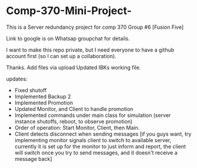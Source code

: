 # Comp-370-Mini-Project-
This is a Server redundancy project for comp 370 Group #6 [Fusion Five] 

Link to google is on Whatsap groupchat for details. 

I want to make this repo private, but I need everyone to have a github account first (so I can set up a collaboration). 

Thanks. 
Add files via upload
Updated IBKs working file. 

updates: 
- Fixed shutoff
- Implemented Backup 2
- Implemented Promotion 
- Updated Monitor, and Client to handle promotion
- Implemented commands under main class for simulation (server instance shutoffs, reboot, to observe promotion) 
- Order of operation: Start Monitor, Client, then Main.
- Client detects disconnect when sending messages [if you guys want, try implementing monitor signals client to switch to available server, currently it is set up for the monitor to just inform and report, the client will switch once you try to send messages, and it doesn't receive a message back]
